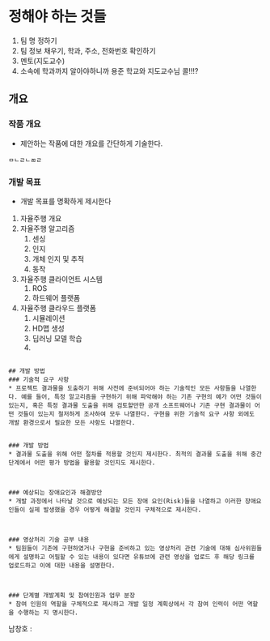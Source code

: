 # 정해야 하는 것들

1. 팀 명 정하기
2. 팀 정보 채우기, 학과, 주소, 전화번호 확인하기
3. 멘토(지도교수)
  1. 소속에 학과까지 알아야하니까 용준 학교와 지도교수님 콜!!!? 


## 개요
### 작품 개요
* 제안하는 작품에 대한 개요를 간단하게 기술한다.
```
ㅁㄴㄹㄴㄻㄹ
```

### 개발 목표
* 개발 목표를 명확하게 제시한다

1. 자율주행 개요
2. 자율주행 알고리즘
   1. 센싱
   2. 인지
   3. 개체 인지 및 추적
   4. 동작
3. 자율주행 클라이언트 시스템
   1. ROS
   2. 하드웨어 플랫폼
4. 자율주행 클라우드 플랫폼
   1. 시뮬레이션
   2. HD맵 생성
   3. 딥러닝 모델 학습
   4. 
```

## 개발 방법
### 기술적 요구 사항
* 프로젝트 결과물을 도출하기 위해 사전에 준비되어야 하는 기술적인 모든 사항들을 나열한다. 예를 들어, 특정 알고리즘을 구현하기 위해 파악해야 하는 기존 구현의 예가 어떤 것들이 있는지, 혹은 특정 결과물 도출을 위해 검토할만한 공개 소프트웨어나 기존 구현 결과물이 어떤 것들이 있는지 철저하게 조사하여 모두 나열한다. 구현을 위한 기술적 요구 사항 외에도 개발 환경으로서 필요한 모든 사항도 나열한다.
```

```

### 개발 방법
* 결과물 도출을 위해 어떤 절차를 적용할 것인지 제시한다. 최적의 결과물 도출을 위해 중간 단계에서 어떤 평가 방법을 활용할 것인지도 제시한다.
```

```


### 예상되는 장애요인과 해결방안
* 개발 과정에서 나타날 것으로 예상되는 모든 장애 요인(Risk)들을 나열하고 이러한 장애요인들이 실제 발생했을 경우 어떻게 해결할 것인지 구체적으로 제시한다.
```

```


### 영상처리 기술 공부 내용
* 팀원들이 기존에 구현하였거나 구현을 준비하고 있는 영상처리 관련 기술에 대해 심사위원들에게 설명하고 어필할 수 있는 내용이 있다면 유튜브에 관련 영상을 업로드 후 해당 링크를 업로드하고 이에 대한 내용을 설명한다.
```

```


### 단계별 개발계획 및 참여인원과 업무 분장
* 참여 인원의 역할을 구체적으로 제시하고 개발 일정 계획상에서 각 참여 인력이 어떤 역할을 수행하는 지 명시한다.
```
남창호 :

```


